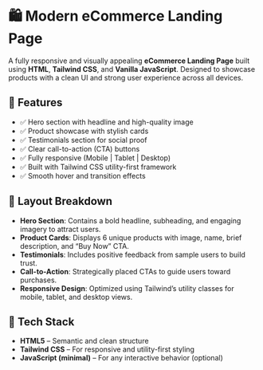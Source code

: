 # 🛍️ Modern eCommerce Landing Page

A fully responsive and visually appealing **eCommerce Landing Page** built using **HTML**, **Tailwind CSS**, and **Vanilla JavaScript**. Designed to showcase products with a clean UI and strong user experience across all devices.

## 🚀 Features

- ✅ Hero section with headline and high-quality image
- ✅ Product showcase with stylish cards
- ✅ Testimonials section for social proof
- ✅ Clear call-to-action (CTA) buttons
- ✅ Fully responsive (Mobile | Tablet | Desktop)
- ✅ Built with Tailwind CSS utility-first framework
- ✅ Smooth hover and transition effects

## 🧩 Layout Breakdown

- **Hero Section**: Contains a bold headline, subheading, and engaging imagery to attract users.
- **Product Cards**: Displays 6 unique products with image, name, brief description, and “Buy Now” CTA.
- **Testimonials**: Includes positive feedback from sample users to build trust.
- **Call-to-Action**: Strategically placed CTAs to guide users toward purchases.
- **Responsive Design**: Optimized using Tailwind’s utility classes for mobile, tablet, and desktop views.

## 🔧 Tech Stack

- **HTML5** – Semantic and clean structure
- **Tailwind CSS** – For responsive and utility-first styling
- **JavaScript (minimal)** – For any interactive behavior (optional)

